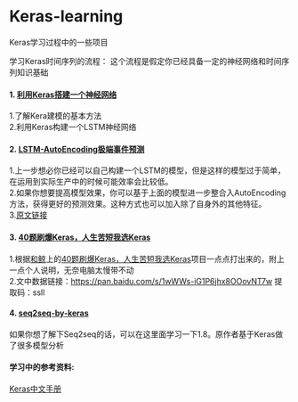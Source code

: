 # Keras-learning
Keras学习过程中的一些项目

学习Keras时间序列的流程：
这个流程是假定你已经具备一定的神经网络和时间序列知识基础

#### 1.  [利用Keras搭建一个神经网络](https://github.com/kunkun1230/Keras-learning/tree/master/利用Keras搭建一个神经网络)  
1.了解Kera建模的基本方法  
2.利用Keras构建一个LSTM神经网络

#### 2.  [LSTM-AutoEncoding极端事件预测](https://github.com/cerlymarco/MEDIUM_NoteBook/tree/master/Extreme_Event_Forecasting) 
1.上一步想必你已经可以自己构建一个LSTM的模型，但是这样的模型过于简单，在运用到实际生产中的时候可能效率会比较低。  
2.如果你想要提高模型效果，你可以基于上面的模型进一步整合入AutoEncoding方法，获得更好的预测效果。这种方式也可以加入除了自身外的其他特征。  
3.[原文链接](https://www.yanxishe.com/TextTranslation/1873)

#### 3.  [40题刷爆Keras，人生苦短我选Keras](https://github.com/kunkun1230/Keras-learning/blob/master/40题刷爆Keras，人生苦短我选Keras.ipynb)   
1.根据[和鲸](https://www.kesci.com)上的[40题刷爆Keras，人生苦短我选Keras](https://www.kesci.com/home/project/5e1c14582823a10036b474de)项目一点点打出来的，附上一点个人说明，无奈电脑太慢带不动  
2.文中数据链接：https://pan.baidu.com/s/1wWWs-iG1P6jhx8OOovNT7w 提取码：ssll

#### 4.  [seq2seq-by-keras](https://github.com/erhwenkuo/deep-learning-with-keras-notebooks) 
如果你想了解下Seq2seq的话，可以在这里面学习一下1.8。原作者基于Keras做了很多模型分析



#### 学习中的参考资料:
[Keras中文手册](https://keras.io/zh/) 
